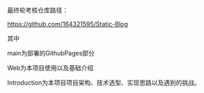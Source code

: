 最终轮考核仓库路径：

https://github.com/164321595/Static-Blog

其中

main为部署的GithubPages部分

Web为本项目使用以及基础介绍

Introduction为本项目项目架构、技术选型、实现思路以及遇到的挑战。